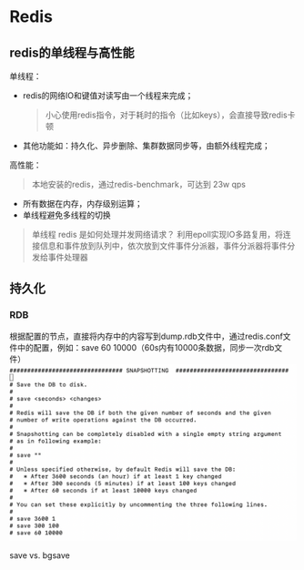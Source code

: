 # Redis
## redis的单线程与高性能
单线程：
- redis的网络IO和键值对读写由一个线程来完成；
    > 小心使用redis指令，对于耗时的指令（比如keys），会直接导致redis卡顿
- 其他功能如：持久化、异步删除、集群数据同步等，由额外线程完成；

高性能：
> 本地安装的redis，通过redis-benchmark，可达到 23w qps
- 所有数据在内存，内存级别运算；
- 单线程避免多线程的切换

> 单线程 redis 是如何处理并发网络请求？
> 利用epoll实现IO多路复用，将连接信息和事件放到队列中，依次放到文件事件分派器，事件分派器将事件分发给事件处理器 


## 持久化
### RDB
根据配置的节点，直接将内存中的内容写到dump.rdb文件中，通过redis.conf文件中的配置，例如：save 60 10000（60s内有10000条数据，同步一次rdb文件）
![Img](./FILES/Redis.md/img-20250414165213.png)

save vs. bgsave
 